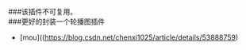 ###该插件不可复用。
<br />
###更好的封装一个轮播图插件
* [mou]((https://blog.csdn.net/chenxi1025/article/details/53888759) 

